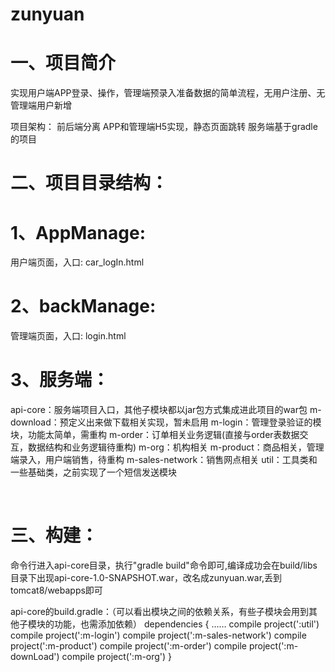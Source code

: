 # zunyuan

# 一、项目简介
实现用户端APP登录、操作，管理端预录入准备数据的简单流程，无用户注册、无管理端用户新增

项目架构：
前后端分离
APP和管理端H5实现，静态页面跳转
服务端基于gradle的项目


# 二、项目目录结构：

# 1、AppManage: 
  用户端页面，入口: car_logIn.html

# 2、backManage:
  管理端页面，入口: login.html
  
# 3、服务端：
  api-core：服务端项目入口，其他子模块都以jar包方式集成进此项目的war包
  m-download：预定义出来做下载相关实现，暂未启用
  m-login：管理登录验证的模块，功能太简单，需重构
  m-order：订单相关业务逻辑(直接与order表数据交互，数据结构和业务逻辑待重构) 
  m-org：机构相关
  m-product：商品相关，管理端录入，用户端销售，待重构
  m-sales-network：销售网点相关
  util：工具类和一些基础类，之前实现了一个短信发送模块
  
  
# 三、构建：

命令行进入api-core目录，执行"gradle build"命令即可,编译成功会在build/libs目录下出现api-core-1.0-SNAPSHOT.war，改名成zunyuan.war,丢到tomcat8/webapps即可

api-core的build.gradle：（可以看出模块之间的依赖关系，有些子模块会用到其他子模块的功能，也需添加依赖）
dependencies {
    ……
    compile project(':util')
    compile project(':m-login')
    compile project(':m-sales-network')
    compile project(':m-product')
    compile project(':m-order')
    compile project(':m-downLoad')
    compile project(':m-org')
}
